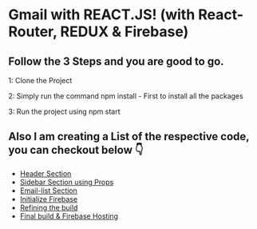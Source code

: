 # Gmail with REACT.JS! (with React-Router, REDUX & Firebase)

## Follow the 3 Steps and you are good to go.

1: Clone the Project

2: Simply run the command npm install - First to install all the packages

3: Run the project using npm start

## Also I am creating a List of the respective code, you can checkout below 👇
<ul>
  <li><a href="https://github.com/rohitverma0234/https://github.com/rohitverma0234/Gmail-clone">Header Section</a></li>
  <li><a href="https://github.com/rohitverma0234/Gmail-clone/tree/Gmail-Sidebar">Sidebar Section using Props</a></li>
  <li><a href="https://github.com/rohitverma0234/Gmail-clone/tree/EmailList">Email-list Section</a></li>
  <li><a href="https://github.com/rohitverma0234/Gmail-clone/tree/Firebase">Initialize Firebase<a/></li>
  <li><a href="https://github.com/rohitverma0234/Gmail-clone/tree/Refining-the-Build">Refining the build<a/></li>
  <li><a href="https://github.com/rohitverma0234/Gmail-clone/tree/Final-Build">Final build & Firebase Hosting<a/></li>
</ul>
